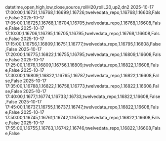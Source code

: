 datetime,open,high,low,close,source,rollH20,rollL20,up2,dn2
2025-10-17 17:00:00,1.16731,1.16768,1.16699,1.16726,twelvedata_repo,1.16768,1.16608,False,False
2025-10-17 17:05:00,1.16725,1.16768,1.16704,1.16705,twelvedata_repo,1.16768,1.16608,False,False
2025-10-17 17:10:00,1.16706,1.16795,1.16705,1.16795,twelvedata_repo,1.16768,1.16608,False,False
2025-10-17 17:15:00,1.16756,1.16809,1.16751,1.16777,twelvedata_repo,1.16795,1.16608,False,False
2025-10-17 17:20:00,1.16775,1.16822,1.16755,1.16795,twelvedata_repo,1.16809,1.16608,False,False
2025-10-17 17:25:00,1.1676,1.16809,1.16756,1.16809,twelvedata_repo,1.16822,1.16608,False,False
2025-10-17 17:30:00,1.16809,1.16822,1.16765,1.16787,twelvedata_repo,1.16822,1.16608,False,False
2025-10-17 17:35:00,1.16788,1.16822,1.16758,1.16773,twelvedata_repo,1.16822,1.16608,False,False
2025-10-17 17:40:00,1.1677,1.16774,1.16733,1.16733,twelvedata_repo,1.16822,1.16608,False,False
2025-10-17 17:45:00,1.16737,1.16755,1.16737,1.16747,twelvedata_repo,1.16822,1.16608,False,False
2025-10-17 17:50:00,1.16745,1.16761,1.16742,1.16758,twelvedata_repo,1.16822,1.16608,False,False
2025-10-17 17:55:00,1.16755,1.16763,1.16742,1.16746,twelvedata_repo,1.16822,1.16608,False,False
